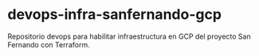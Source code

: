 # devops-infra-sanfernando-gcp
 Repositorio devops para habilitar infraestructura en GCP del proyecto San Fernando con Terraform.
